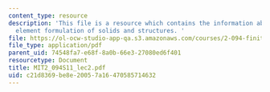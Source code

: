 ```yaml
---
content_type: resource
description: 'This file is a resource which contains the information about finite
  element formulation of solids and structures. '
file: https://ol-ocw-studio-app-qa.s3.amazonaws.com/courses/2-094-finite-element-analysis-of-solids-and-fluids-ii-spring-2011/c21d8369be8e20057a16470585714632_MIT2_094S11_lec2.pdf
file_type: application/pdf
parent_uid: 74548fa7-e68f-8a0b-66e3-27080ed6f401
resourcetype: Document
title: MIT2_094S11_lec2.pdf
uid: c21d8369-be8e-2005-7a16-470585714632
---
```

